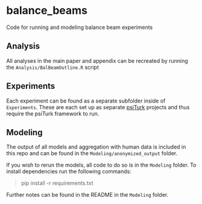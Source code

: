 # balance_beams
Code for running and modeling balance beam experiments

## Analysis

All analyses in the main paper and appendix can be recreated by running the `Analysis/BalBeamOutline.R` script

## Experiments

Each experiment can be found as a separate subfolder inside of `Experiments`. These are each set up as separate [psiTurk](https://psiturk.org/) projects and thus require the psiTurk framework to run.

## Modeling

The output of all models and aggregation with human data is included in this repo and can be found in the `Modeling/anonymized_output` folder.

If you wish to rerun the models, all code to do so is in the `Modeling` folder. To install dependencies run the following commands:

> pip install -r requirements.txt

Further notes can be found in the README in the `Modeling` folder.